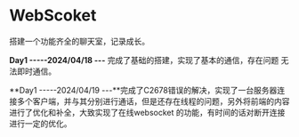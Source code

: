 # WebScoket

搭建一个功能齐全的聊天室，记录成长。

**Day1 -----2024/04/18 ---** 完成了基础的搭建，实现了基本的通信，存在问题 无法即时通信。

**Day1 -----2024/04/19 ---**完成了C2678错误的解决，实现了一台服务器连接多个客户端，并与其分别进行通话，但是还存在线程的问题，另外将前端的内容进行了优化和补全，大致实现了在线websocket 的功能，有时间的话对断开连接进行一定的优化。